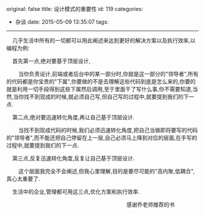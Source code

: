 original: false
title: 设计模式的重要性
id: 119
categories:
  - 杂谈
date: 2015-05-09 13:35:07
tags:
---

&nbsp;&nbsp;&nbsp;&nbsp;几乎生活中所有的一切都可以用此阐述来达到更好的解决方案以及执行效率,以编程为例:

&nbsp;&nbsp;&nbsp;&nbsp;首先第一点,绝对要基于顶层设计,

&nbsp;&nbsp;&nbsp;&nbsp;&nbsp;&nbsp;&nbsp;&nbsp;当你负责设计,前端或者后台中的某一部分时,你就是这一部分的&quot;领导者&quot;,所有的代码都是你宝贵的&quot;下属&quot;,你要做的不是去理解这些代码到底是怎么来的,你要的就是利用一切手段得到这些下属然后调用,至于里面干了写什么事,你不需要知道,当然,当你找不到现成的时候,就必须自己写,但自己写的过程中,就要提到我们的下一点.

&nbsp;&nbsp;&nbsp;&nbsp;第二点,绝对要迅速转化角度,再让自己基于顶层设计.

&nbsp;&nbsp;&nbsp;&nbsp;&nbsp;&nbsp;&nbsp;&nbsp;当找不到现成代码的时候,我们必须迅速转化角度,把自己当做即将要写的代码的&quot;领导者&quot;,而不能还把自己停留在上一层,自己必须马上降到对应的层面,在手写的过程中,就要提到我们的下一点.

&nbsp;&nbsp;&nbsp;&nbsp;第三点,反复迅速转化角度,反复让自己基于顶层设计.

&nbsp;&nbsp;&nbsp;&nbsp;&nbsp;&nbsp;&nbsp;&nbsp;这个层面我完全不会阐述,但我心里理解,目的是要尽可能的&quot;高内聚,低耦合&quot;,真心太重要了.

&nbsp;&nbsp;&nbsp;&nbsp;生活中的企业,管理都可用这三点,优化方案和执行效率.

&nbsp;&nbsp;&nbsp;&nbsp;&nbsp;&nbsp;&nbsp;&nbsp;&nbsp;&nbsp;&nbsp;&nbsp;&nbsp;&nbsp;&nbsp;&nbsp;&nbsp;&nbsp;&nbsp;&nbsp;&nbsp;&nbsp;&nbsp;&nbsp;&nbsp;&nbsp;&nbsp;&nbsp;&nbsp;&nbsp;&nbsp;&nbsp;&nbsp;&nbsp;&nbsp;&nbsp;&nbsp;&nbsp;&nbsp;&nbsp;&nbsp;&nbsp;&nbsp;&nbsp;&nbsp;&nbsp;&nbsp;&nbsp;&nbsp;&nbsp;&nbsp;&nbsp;&nbsp;&nbsp;&nbsp;&nbsp;&nbsp;&nbsp;&nbsp;&nbsp;&nbsp;&nbsp;&nbsp;&nbsp;&nbsp;&nbsp;&nbsp;&nbsp;&nbsp;&nbsp;&nbsp;&nbsp;&nbsp;&nbsp;&nbsp;&nbsp;&nbsp;&nbsp;&nbsp;&nbsp;感谢乔老师推荐的书
